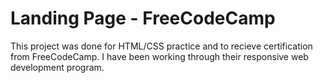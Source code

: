 # Landing Page - FreeCodeCamp
This project was done for HTML/CSS practice and to recieve certification from FreeCodeCamp. I have been working through their responsive web development program. 
